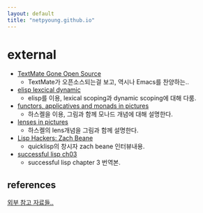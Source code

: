 ```yaml
---
layout: default
title: "netpyoung.github.io"
---
```


# external

* [TextMate Gone Open Source](TextMate_Gone_Open_Source)
    - TextMate가 오픈소스되는걸 보고, 역시나 Emacs를 찬양하는..
* [elisp lexcical dynamic](elisp_lexcical_dynamic)
    - elisp를 이용, lexical scoping과 dynamic scoping에 대해 다룸.
* [functors, applicatives and monads in pictures](functors_applicatives_and_monads_in_pictures)
    - 하스켈을 이용, 그림과 함께 모나드 개념에 대해 설명한다.
* [lenses in pictures](lenses_in_pictures)
    - 하스켈의 lens개념을 그림과 함께 설명한다.
* [Lisp Hackers: Zach Beane](lisp_hacker_zach_beane)
    - quicklisp의 창시자 zach beane 인터뷰내용.
* [successful lisp ch03](successful_lisp_ch03_kor)
    - successful lisp chapter 3 번역본.

## references
[외부 참고 자료들..](refs/)
